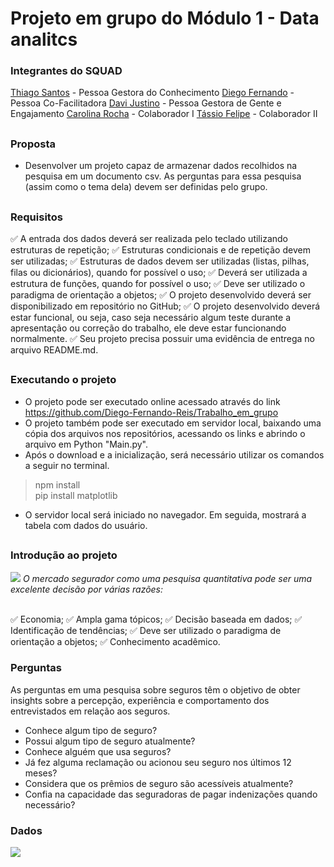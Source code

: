 # Projeto em grupo do Módulo 1 - Data analitcs
### Integrantes do SQUAD
 <a href="https://github.com/ThiagoJaime">Thiago Santos</a> - Pessoa Gestora do Conhecimento
 <a href="https://github.com/Diego-Fernando-Reis">Diego Fernando</a> - Pessoa Co-Facilitadora
 <a href="https://github.com/DaviJust">Davi Justino</a> - Pessoa Gestora de Gente e Engajamento
 <a href="https://github.com/carolrc">Carolina Rocha</a> - Colaborador I 
 <a href="">Tássio Felipe</a> - Colaborador II
##
### Proposta
-  Desenvolver um projeto capaz de armazenar dados recolhidos na pesquisa em um documento csv. As perguntas para essa pesquisa (assim como o tema dela) devem ser definidas pelo grupo.

##
### Requisitos
 ✅ A entrada dos dados deverá ser realizada pelo teclado utilizando estruturas de repetição;
 ✅ Estruturas condicionais e de repetição devem ser utilizadas;
 ✅ Estruturas de dados devem ser utilizadas (listas, pilhas, filas ou dicionários), quando for possível o uso;
 ✅ Deverá ser utilizada a estrutura de funções, quando for possível o uso;
 ✅ Deve ser utilizado o paradigma de orientação a objetos;
 ✅ O projeto desenvolvido deverá ser disponibilizado em repositório no GitHub;
 ✅ O projeto desenvolvido deverá estar funcional, ou seja, caso seja necessário algum teste durante a apresentação ou correção do trabalho, ele deve estar funcionando normalmente.
 ✅ Seu projeto precisa possuir uma evidência de entrega no arquivo README.md.
##

##
### Executando o projeto
- O projeto pode ser executado online acessado através do link <https://github.com/Diego-Fernando-Reis/Trabalho_em_grupo>
- O projeto também pode ser executado em servidor local, baixando uma cópia dos arquivos nos repositórios, acessando os links e abrindo o arquivo em Python "Main.py".
- Após o download e a inicialização, será necessário utilizar os comandos a seguir no terminal.
>npm install<br>
>pip install matplotlib
- O servidor local será iniciado no navegador. Em seguida, mostrará a tabela com dados do usuário.
##

### Introdução ao projeto
<img src="![capa-slide](https://github.com/Diego-Fernando-Reis/Trabalho_em_grupo/assets/113737080/403631a0-f393-43e5-b5bd-2fd2aa9ce464)">
<i>O mercado segurador como uma pesquisa quantitativa pode ser uma 
excelente decisão por várias razões:</i><br><br>

 ✅ Economia;
 ✅ Ampla gama tópicos;
 ✅ Decisão baseada em dados;
 ✅ Identificação de tendências;
 ✅ Deve ser utilizado o paradigma de orientação a objetos;
 ✅ Conhecimento acadêmico.

  ### Perguntas

 As perguntas em uma pesquisa sobre seguros têm o objetivo de obter insights sobre a percepção, experiência e comportamento dos entrevistados em relação aos seguros. 

- Conhece algum tipo de seguro?
- Possui algum tipo de seguro atualmente?
- Conhece alguém que usa seguros?
- Já fez alguma reclamação ou acionou seu seguro nos últimos 12 meses?
- Considera que os prêmios de seguro são acessíveis atualmente?
- Confia na capacidade das seguradoras de pagar indenizações quando necessário?

### Dados
<img src="![WhatsApp Image 2024-04-16 at 10 35 29](https://github.com/Diego-Fernando-Reis/Trabalho_em_grupo/assets/113737080/3c7e2aa4-4532-4415-aa80-16ac853c5d40)">





